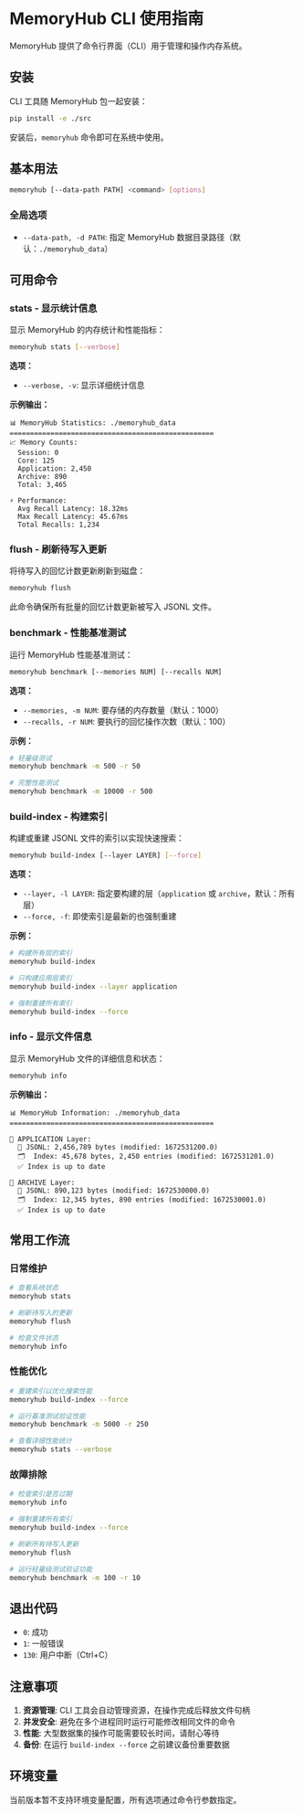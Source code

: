 # MemoryHub CLI 使用指南

MemoryHub 提供了命令行界面（CLI）用于管理和操作内存系统。

## 安装

CLI 工具随 MemoryHub 包一起安装：

```bash
pip install -e ./src
```

安装后，`memoryhub` 命令即可在系统中使用。

## 基本用法

```bash
memoryhub [--data-path PATH] <command> [options]
```

### 全局选项

- `--data-path, -d PATH`: 指定 MemoryHub 数据目录路径（默认：`./memoryhub_data`）

## 可用命令

### stats - 显示统计信息

显示 MemoryHub 的内存统计和性能指标：

```bash
memoryhub stats [--verbose]
```

**选项：**
- `--verbose, -v`: 显示详细统计信息

**示例输出：**
```
📊 MemoryHub Statistics: ./memoryhub_data
==================================================
📈 Memory Counts:
  Session: 0
  Core: 125
  Application: 2,450
  Archive: 890
  Total: 3,465

⚡ Performance:
  Avg Recall Latency: 18.32ms
  Max Recall Latency: 45.67ms
  Total Recalls: 1,234
```

### flush - 刷新待写入更新

将待写入的回忆计数更新刷新到磁盘：

```bash
memoryhub flush
```

此命令确保所有批量的回忆计数更新被写入 JSONL 文件。

### benchmark - 性能基准测试

运行 MemoryHub 性能基准测试：

```bash
memoryhub benchmark [--memories NUM] [--recalls NUM]
```

**选项：**
- `--memories, -m NUM`: 要存储的内存数量（默认：1000）
- `--recalls, -r NUM`: 要执行的回忆操作次数（默认：100）

**示例：**
```bash
# 轻量级测试
memoryhub benchmark -m 500 -r 50

# 完整性能测试
memoryhub benchmark -m 10000 -r 500
```

### build-index - 构建索引

构建或重建 JSONL 文件的索引以实现快速搜索：

```bash
memoryhub build-index [--layer LAYER] [--force]
```

**选项：**
- `--layer, -l LAYER`: 指定要构建的层（`application` 或 `archive`，默认：所有层）
- `--force, -f`: 即使索引是最新的也强制重建

**示例：**
```bash
# 构建所有层的索引
memoryhub build-index

# 只构建应用层索引
memoryhub build-index --layer application

# 强制重建所有索引
memoryhub build-index --force
```

### info - 显示文件信息

显示 MemoryHub 文件的详细信息和状态：

```bash
memoryhub info
```

**示例输出：**
```
📊 MemoryHub Information: ./memoryhub_data
==================================================

📁 APPLICATION Layer:
  📄 JSONL: 2,456,789 bytes (modified: 1672531200.0)
  🗂️  Index: 45,678 bytes, 2,450 entries (modified: 1672531201.0)
  ✅ Index is up to date

📁 ARCHIVE Layer:
  📄 JSONL: 890,123 bytes (modified: 1672530000.0)
  🗂️  Index: 12,345 bytes, 890 entries (modified: 1672530001.0)
  ✅ Index is up to date
```

## 常用工作流

### 日常维护

```bash
# 查看系统状态
memoryhub stats

# 刷新待写入的更新
memoryhub flush

# 检查文件状态
memoryhub info
```

### 性能优化

```bash
# 重建索引以优化搜索性能
memoryhub build-index --force

# 运行基准测试验证性能
memoryhub benchmark -m 5000 -r 250

# 查看详细性能统计
memoryhub stats --verbose
```

### 故障排除

```bash
# 检查索引是否过期
memoryhub info

# 强制重建所有索引
memoryhub build-index --force

# 刷新所有待写入更新
memoryhub flush

# 运行轻量级测试验证功能
memoryhub benchmark -m 100 -r 10
```

## 退出代码

- `0`: 成功
- `1`: 一般错误
- `130`: 用户中断（Ctrl+C）

## 注意事项

1. **资源管理**: CLI 工具会自动管理资源，在操作完成后释放文件句柄
2. **并发安全**: 避免在多个进程同时运行可能修改相同文件的命令
3. **性能**: 大型数据集的操作可能需要较长时间，请耐心等待
4. **备份**: 在运行 `build-index --force` 之前建议备份重要数据

## 环境变量

当前版本暂不支持环境变量配置，所有选项通过命令行参数指定。